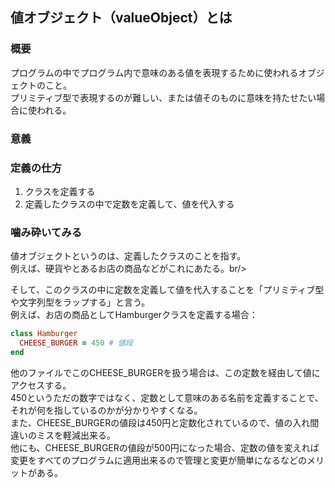 ## 値オブジェクト（valueObject）とは
### 概要
プログラムの中でプログラム内で意味のある値を表現するために使われるオブジェクトのこと。<br/>
プリミティブ型で表現するのが難しい、または値そのものに意味を持たせたい場合に使われる。

### 意義


### 定義の仕方
1. クラスを定義する
2. 定義したクラスの中で定数を定義して、値を代入する

### 噛み砕いてみる
値オブジェクトというのは、定義したクラスのことを指す。<br/>
例えば、硬貨やとあるお店の商品などがこれにあたる。br/>

そして、このクラスの中に定数を定義して値を代入することを「プリミティブ型や文字列型をラップする」と言う。<br/>
例えば、お店の商品としてHamburgerクラスを定義する場合：
```ruby
class Hamburger
  CHEESE_BURGER = 450 # 値段
end
```
他のファイルでこのCHEESE_BURGERを扱う場合は、この定数を経由して値にアクセスする。<br/>
450というただの数字ではなく、定数として意味のある名前を定義することで、それが何を指しているのかが分かりやすくなる。<br/>
また、CHEESE_BURGERの値段は450円と定数化されているので、値の入れ間違いのミスを軽減出来る。<br/>
他にも、CHEESE_BURGERの値段が500円になった場合、定数の値を変えれば変更をすべてのプログラムに適用出来るので管理と変更が簡単になるなどのメリットがある。
